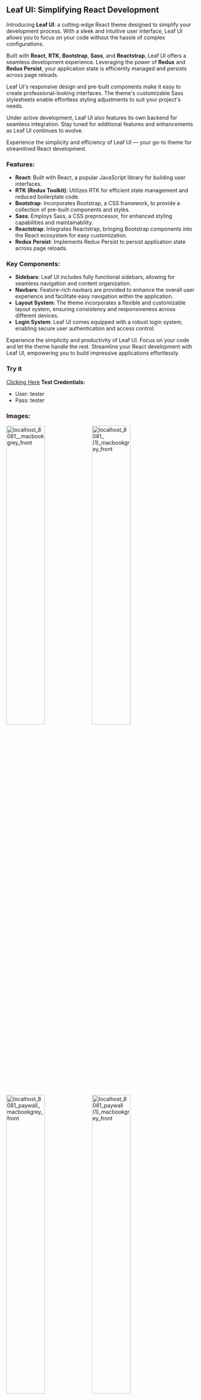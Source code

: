 ## Leaf UI: Simplifying React Development

Introducing **Leaf UI**: a cutting-edge React theme designed to simplify your development process. With a sleek and intuitive user interface, Leaf UI allows you to focus on your code without the hassle of complex configurations.

Built with **React**, **RTK**, **Bootstrap**, **Sass**, and **Reactstrap**, Leaf UI offers a seamless development experience. Leveraging the power of **Redux** and **Redux Persist**, your application state is efficiently managed and persists across page reloads.

Leaf UI's responsive design and pre-built components make it easy to create professional-looking interfaces. The theme's customizable Sass stylesheets enable effortless styling adjustments to suit your project's needs.

Under active development, Leaf UI also features its own backend for seamless integration. Stay tuned for additional features and enhancements as Leaf UI continues to evolve.

Experience the simplicity and efficiency of Leaf UI — your go-to theme for streamlined React development.

### Features:

- **React**: Built with React, a popular JavaScript library for building user interfaces.
- **RTK (Redux Toolkit)**: Utilizes RTK for efficient state management and reduced boilerplate code.
- **Bootstrap**: Incorporates Bootstrap, a CSS framework, to provide a collection of pre-built components and styles.
- **Sass**: Employs Sass, a CSS preprocessor, for enhanced styling capabilities and maintainability.
- **Reactstrap**: Integrates Reactstrap, bringing Bootstrap components into the React ecosystem for easy customization.
- **Redux Persist**: Implements Redux Persist to persist application state across page reloads.

### Key Components:

- **Sidebars**: Leaf UI includes fully functional sidebars, allowing for seamless navigation and content organization.
- **Navbars**: Feature-rich navbars are provided to enhance the overall user experience and facilitate easy navigation within the application.
- **Layout System**: The theme incorporates a flexible and customizable layout system, ensuring consistency and responsiveness across different devices.
- **Login System**: Leaf UI comes equipped with a robust login system, enabling secure user authentication and access control.

Experience the simplicity and productivity of Leaf UI. Focus on your code and let the theme handle the rest. Streamline your React development with Leaf UI, empowering you to build impressive applications effortlessly.

### Try it
[Clicking Here](http://134.65.237.168/)
**Test Credentials:**
- User: tester
- Pass: tester


### Images:

<img src="https://github.com/UnderdogLabsCompany/P1_Back/assets/65919238/ca8c8dbf-d135-4fc6-ba3e-8f5cd1a51bab" alt="localhost_8081__macbookgrey_front" width="45%"><img src="https://github.com/UnderdogLabsCompany/P1_Back/assets/65919238/7bc8e98b-ce05-4783-a684-38e7c943308e" alt="localhost_8081_ (1)_macbookgrey_front" width="45%">

<img src="https://github.com/UnderdogLabsCompany/P1_Back/assets/65919238/53106167-47b7-4ba7-a3e3-f22d88e62a12" alt="localhost_8081_paywall_macbookgrey_front" width="45%"><img src="https://github.com/UnderdogLabsCompany/P1_Back/assets/65919238/f6675a59-f922-4e0c-b3f3-30113a76de18" alt="localhost_8081_paywall (1)_macbookgrey_front" width="45%">

<img src="https://github.com/UnderdogLabsCompany/P1_Back/assets/65919238/94199d4b-2861-4bf6-8769-dd4b100e0a08" alt="localhost_8081__macbookgrey_front" width="30%">

